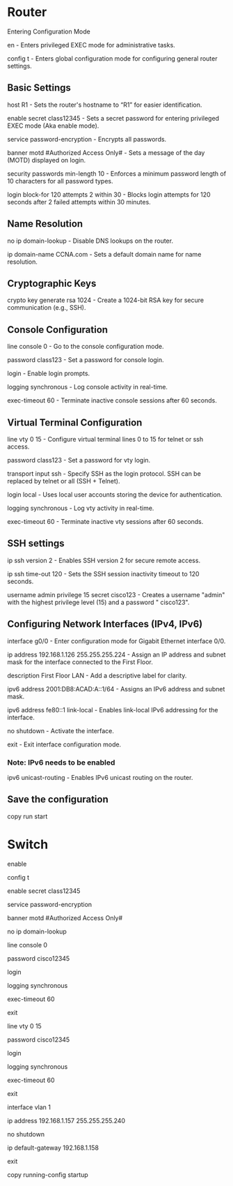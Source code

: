 # Router 
Entering Configuration Mode

en - Enters privileged EXEC mode for administrative tasks.

config t - Enters global configuration mode for configuring general router settings.

## Basic Settings
host R1 - Sets the router's hostname to “R1” for easier identification. 

enable secret class12345 - Sets a secret password for entering privileged EXEC mode (Aka enable mode).

service password-encryption - Encrypts all passwords.

banner motd #Authorized Access Only# - Sets a message of the day (MOTD) displayed on login. 

security passwords min-length 10 - Enforces a minimum password length of 10 characters for all password types. 

login block-for 120 attempts 2 within 30 - Blocks login attempts for 120 seconds after 2 failed attempts within 30 minutes.

## Name Resolution
no ip domain-lookup - Disable DNS lookups on the router.

ip domain-name CCNA.com - Sets a default domain name for name resolution.

## Cryptographic Keys
crypto key generate rsa 1024 - Create a 1024-bit RSA key for secure communication (e.g., SSH).

## Console Configuration
line console 0 - Go to the console configuration mode. 

password class123 - Set a password for console login. 

login - Enable login prompts.

logging synchronous - Log console activity in real-time. 

exec-timeout 60 - Terminate inactive console sessions after 60 seconds.

## Virtual Terminal Configuration
line vty 0 15 - Configure virtual terminal lines 0 to 15 for telnet or ssh access.

password class123 - Set a password for vty login.

transport input ssh - Specify SSH as the login protocol. SSH can be replaced by telnet or all (SSH + Telnet).

login local - Uses local user accounts storing the device for authentication.

logging synchronous - Log vty activity in real-time. 

exec-timeout 60 - Terminate inactive vty sessions after 60 seconds.

## SSH settings
ip ssh version 2 - Enables SSH version 2 for secure remote access.

ip ssh time-out 120 - Sets the SSH session inactivity timeout to 120 seconds.

username admin privilege 15 secret cisco123 - Creates a username "admin" with the highest privilege level (15) and a password " cisco123".

## Configuring Network Interfaces (IPv4, IPv6)
interface g0/0 - Enter configuration mode for Gigabit Ethernet interface 0/0.

ip address 192.168.1.126 255.255.255.224 - Assign an IP address and subnet mask for the interface connected to the First Floor.

description First Floor LAN - Add a descriptive label for clarity.

ipv6 address 2001:DB8:ACAD:A::1/64 - Assigns an IPv6 address and subnet mask. 

ipv6 address fe80::1 link-local - Enables link-local IPv6 addressing for the interface.

no shutdown - Activate the interface.

exit - Exit interface configuration mode.

### Note: IPv6 needs to be enabled
ipv6 unicast-routing - Enables IPv6 unicast routing on the router.

## Save the configuration
copy run start

# Switch
enable

config t


enable secret class12345

service password-encryption

banner motd #Authorized Access Only#

no ip domain-lookup


line console 0

password cisco12345

login

logging synchronous

exec-timeout 60

exit


line vty 0 15

password cisco12345

login

logging synchronous

exec-timeout 60

exit


interface vlan 1

ip address 192.168.1.157 255.255.255.240

no shutdown


ip default-gateway 192.168.1.158

exit

copy running-config startup
